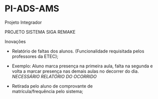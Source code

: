 # PI-ADS-AMS
Projeto Integrador


PROJETO SISTEMA SIGA REMAKE


Inovações

* Relatório de faltas dos alunos. (Funcionalidade requisitada pelos professores da ETEC);
* Exemplo: Aluno marca presença na primeira aula, falta na segunda e volta a marcar presença nas demais aulas no decorrer do dia. *NECESSÁRIO RELATÓRIO DO OCORRIDO*

* Retirada pelo aluno de comprovante de matrícula/frequência pelo sistema;
